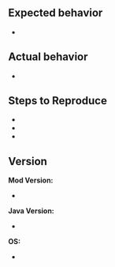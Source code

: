 ## Expected behavior
*
## Actual behavior
*
## Steps to Reproduce
*
*
*
## Version
**Mod Version:**

*
**Java Version:**

*
**OS:**

*

